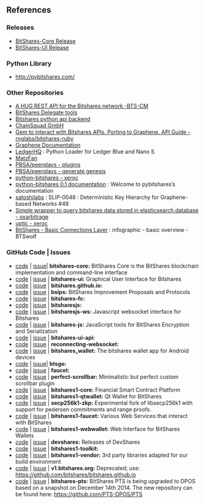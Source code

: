 ## References

### Releases
 
- [BitShares-Core Release](https://github.com/bitshares/bitshares-core/releases)
- [BitShares-UI Release](https://github.com/bitshares/bitshares-ui/releases)

### Python Library

- http://pybitshares.com/

### Other Repositories

- [A HUG REST API for the Bitshares network -BTS-CM](https://github.com/BTS-CM/Bitshares-HUG-REST-API) 
- [BitShares Delegate tools](https://github.com/wackou/bts_tools)
- [Bitshares python api backend](https://github.com/oxarbitrage/bitshares-python-api-backend)
- [ChainSquad GmbH](https://github.com/chainsquad)
- [Gem to interact with Bitshares APIs. Porting to Graphene. API Guide - rnglabs/bitshares-ruby](https://github.com/rnglabs/bitshares-ruby)
- [Graphene Documentation](https://bitshares.org/doxygen/index.html)
- [LedgerHQ](https://github.com/LedgerHQ/blue-loader-python) : Python Loader for Ledger Blue and Nano S
- [MatzFan](https://github.com/MatzFan/bitshares-ruby)
- [PBSA/peerplays - plugins](https://github.com/PBSA/peerplays/tree/master/libraries/plugins/)
- [PBSA/peerplays - generate genesis](https://github.com/PBSA/peerplays/tree/master/libraries/plugins/generate_genesis)
- [python-bitshares - xeroc](https://github.com/xeroc/python-bitshares)
- [python-bitshares 0.1 documentation](http://docs.pybitshares.com/en/latest/) : Welcome to pybitshares’s documentation
- [satoshilabs](https://github.com/satoshilabs/slips/issues/49) : SLIP-0048 : Deterministic Key Hierarchy for Graphene-based Networks #49
- [Simple wrapper to query bitshares data stored in elasticsearch database - oxarbitrage](https://github.com/oxarbitrage/bitshares-es-wrapper)
- [uptic - xeroc](https://github.com/xeroc/uptick)
- [BitShares - Basic Connections Layer](https://steemit.com/bitshares/@btswolf/bitshares-basic-connections-layer) : infographic - basic overview - BTSwolf


### GitHub Code | Issues

* [code](https://github.com/bitshares/bitshares-core) | [issue](https://github.com/bitshares/bitshares-core/issues)| **bitshares-core:** BitShares Core is the BitShares blockchain implementation and command-line interface
* [code](https://github.com/bitshares/bitshares-ui) | [issue](https://github.com/bitshares/bitshares-ui/issues) | **bitshares-ui:** Graphical User Interface for Bitshares
* [code](https://github.com/bitshares/bitshares.github.io) | [issue](https://github.com/bitshares/bitshares.github.io/issues)  | **bitshares.github.io:**
* [code](https://github.com/bitshares/bsips) | [issue](https://github.com/bitshares/bsips/issues) |  **bsips:** BitShares Improvement Proposals and Protocols
* [code](https://github.com/bitshares/bitshares-fc) | [issue](https://github.com/bitshares/bitshares-fc/issues>) | **bitshares-fc:** 
* [code](https://github.com/bitshares/bitsharesjs) | [issue](https://github.com/bitshares/bitsharesjs/issues)  | **bitsharesjs:** 
* [code](https://github.com/bitshares/bitsharesjs-ws>) | [issue](https://github.com/bitshares/bitsharesjs-ws/issues) | **bitsharesjs-ws:** Javascript websocket interface for Bitshares  
* [code](https://github.com/bitshares/bitshares-js) | [issue](https://github.com/bitshares/bitshares-js/issues) | **bitshares-js:** JavaScript tools for BitShares Encryption and Serialization  
* [code](https://github.com/bitshares/bitshares-ui-api) | [issue](https://github.com/bitshares/bitshares-ui-api/issues) | **bitshares-ui-api:**   
* [code](https://github.com/bitshares/reconnecting-websocket) | [issue](https://github.com/bitshares/reconnecting-websocket/issues)  | **reconnecting-websocket:** 
* [code](https://github.com/bitshares/bitshares_wallet) | [issue](https://github.com/bitshares/bitshares_wallet/issues) | **bitshares_wallet:** The bitshares wallet app for Android devices
* [code](https://github.com/bitshares/btsgo) | [issue](https://github.com/bitshares/btsgo/issues)| **btsgo:** 
* [code](https://github.com/bitshares/faucet) | [issue](https://github.com/bitshares/faucet/issues) | **faucet:** 
* [code](https://github.com/bitshares/perfect-scrollbar) | [issue](https://github.com/bitshares/perfect-scrollbar/issues) | **perfect-scrollbar:** Minimalistic but perfect custom scrollbar plugin 
* [code](https://github.com/bitshares/bitshares1-core) | [issue](https://github.com/bitshares/bitshares1-core/issues) | **bitshares1-core:** Financial Smart Contract Platform  
* [code](https://github.com/bitshares/bitshares1-qtwallet) | [issue](https://github.com/bitshares/bitshares1-qtwallet/issues) |  **bitshares1-qtwallet:** Qt Wallet for BitShares 
* [code](https://github.com/bitshares/secp256k1-zkp) | [issue](https://github.com/bitshares/secp256k1-zkp/issues) | **secp256k1-zkp:** Experimental fork of libsecp256k1 with support for pedersen commitments and range proofs. 
* [code](https://github.com/bitshares/bitshares1-faucet) | [issue](https://github.com/bitshares/bitshares1-faucet/issues) | **bitshares1-faucet:** Various Web Services that interact with BitShares 
* [code](https://github.com/bitshares/bitshares1-webwallet) | [issue](https://github.com/bitshares/bitshares1-webwallet/issues)  | **bitshares1-webwallet:** Web Interface for BitShares Wallets 
* [code](https://github.com/bitshares/devshares) | [issue](https://github.com/bitshares/devshares/issues) | **devshares:** Releases of DevShares 
* [code](https://github.com/bitshares/bitshares1-toolkit) | [issue](https://github.com/bitshares/bitshares1-toolkit/issues) | **bitshares1-toolkit:** 
* [code](https://github.com/bitshares/bitshares1-vendor) | [issue](https://github.com/bitshares/bitshares1-vendor/issues) | **bitshares1-vendor:** 3rd party libraries adapted for our build environment 
* [code](https://github.com/bitshares/v1.bitshares.org) | [issue](https://github.com/bitshares/v1.bitshares.org/issues) | **v1.bitshares.org:** Deprecated; use: https://github.com/bitshares/bitshares.github.io
* [code](https://github.com/bitshares/bitshares-pts) | [issue](https://github.com/bitshares/bitshares-pts/issues) | **bitshares-pts:** BitShares PTS is being upgraded to DPOS based on a snapshot on December 14th 2014. The new repository can be found here: https://github.com/PTS-DPOS/PTS
	


